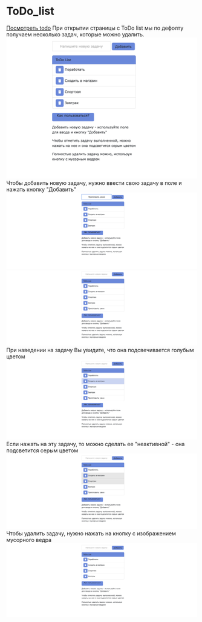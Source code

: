 # ToDo_list

[Посмотреть todo](https://unnastasya.github.io/ToDo_list/)
При открытии страницы с ToDo list мы по дефолту получаем несколько задач, которые можно удалить.
<img src="screenshots/screenshot1.png"> 
Чтобы добавить новую задачу, нужно ввести свою задачу в поле и нажать кнопку "Добавить"
<img src="screenshots/screenshot4.png"> 
<img src="screenshots/screenshot5.png"> 
При наведении на задачу Вы увидите, что она подсвечивается голубым цветом
<img src="screenshots/screenshot2.png"> 
Если нажать на эту задачу, то можно сделать ее "неактивной" - она подсветится серым цветом
<img src="screenshots/screenshot3.png"> 
Чтобы удалить задачу, нужно нажать на кнопку с изображением мусорного ведра
<img src="screenshots/screenshot6.png"> 


